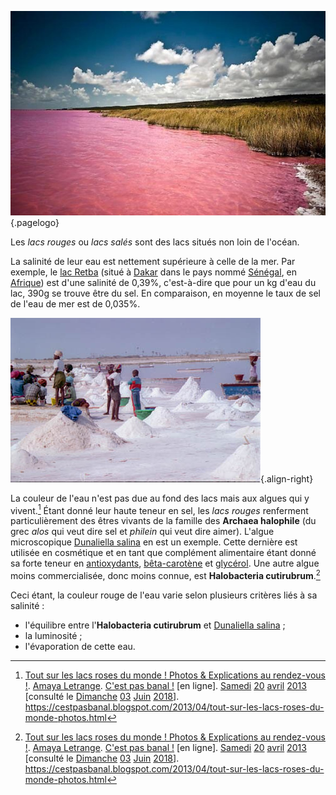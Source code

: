 <!-- TITLE: Lac Rouge -->
<!-- SUBTITLE: Présentation des lacs rouges -->

![Pink Lake Retba](/uploads/lake/pink-lake-retba.jpg "Le lac Retba"){.pagelogo}

Les *lacs rouges* ou *lacs salés* sont des lacs situés non loin de l'océan.

La salinité de leur eau est nettement supérieure à celle de la mer. Par exemple, le [lac Retba](/geographie/lac/afrique/nord-ouest/retba) (situé à [Dakar](/geographie/ville/afrique/nord-ouest/senegal/dakar) dans le pays nommé [Sénégal](/geographie/pays/afrique/nord-ouest/senegal), en [Afrique](/geographie/continent/afrique)) est d'une salinité de 0,39%, c'est-à-dire que pour un kg d'eau du lac, 390g se trouve être du sel. En comparaison, en moyenne le taux de sel de l'eau de mer est de 0,035%.

![Sel Extrait Du Lac Retba](/uploads/lake/sel-extrait-du-lac-retba.jpg "Le lac Retba"){.align-right}

La couleur de l'eau n'est pas due au fond des lacs mais aux algues qui y vivent.[^1]
Étant donné leur haute teneur en sel, les *lacs rouges* renferment particulièrement des êtres vivants de la famille des **Archaea halophile** (du grec *alos* qui veut dire sel et *philein* qui veut dire aimer). L'algue microscopique [Dunaliella salina](https://fr.wikipedia.org/wiki/Dunaliella_salina) en est un exemple. Cette dernière est utilisée en cosmétique et en tant que complément alimentaire étant donné sa forte teneur en [antioxydants](https://fr.wikipedia.org/wiki/Antioxydant), [bêta-carotène](https://fr.wikipedia.org/wiki/B%C3%AAta-Carot%C3%A8ne) et [glycérol](https://fr.wikipedia.org/wiki/Glyc%C3%A9rol). Une autre algue moins commercialisée, donc moins connue, est **Halobacteria cutirubrum**.[^1]

Ceci étant, la couleur rouge de l'eau varie selon plusieurs critères liés à sa salinité :
* l'équilibre entre l'**Halobacteria cutirubrum** et [Dunaliella salina](https://fr.wikipedia.org/wiki/Dunaliella_salina) ;
* la luminosité ;
* l'évaporation de cette eau.


[^1]: [Tout sur les lacs roses du monde ! Photos & Explications au rendez-vous !](https://cestpasbanal.blogspot.com/2013/04/tout-sur-les-lacs-roses-du-monde-photos.html). [Amaya Letrange](https://plus.google.com/111664944124095912169). [C'est pas banal !](https://cestpasbanal.blogspot.com/) [en ligne]. [Samedi](/histoire/date/calendrier-gregorien/par-jour-de-la-semaine/samedi) [20](/histoire/date/calendrier-gregorien/par-jour/20) [avril](/histoire/date/calendrier-gregorien/par-mois/avril) [2013](/histoire/date/calendrier-gregorien/par-annee/2013) [consulté le [Dimanche](/histoire/date/calendrier-gregorien/par-jour-de-la-semaine/dimanche) [03](/histoire/date/calendrier-gregorien/par-jour/03) [Juin](/histoire/date/calendrier-gregorien/par-mois/juin) [2018](/histoire/date/calendrier-gregorien/par-annee/2018)]. https://cestpasbanal.blogspot.com/2013/04/tout-sur-les-lacs-roses-du-monde-photos.html